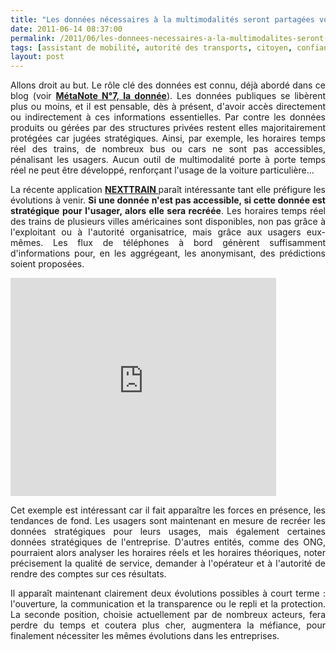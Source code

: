 ```yaml
---
title: "Les données nécessaires à la multimodalités seront partagées volontairement ou recréées par les usagers"
date: 2011-06-14 08:37:00
permalink: /2011/06/les-donnees-necessaires-a-la-multimodalites-seront-partagees-volontairement-ou-recreees-par-les-usag.html
tags: [assistant de mobilité, autorité des transports, citoyen, confiance, connectivité, donnée data, données réelles, multimodes, partage de données, Service de mobilité]
layout: post
---
```


<p style="text-align: justify;">Allons droit au but. Le rôle clé des données est connu, déjà abordé dans ce blog (voir <strong><a href="https://gabrielplassat.github.io/transportsdufutur/2010/09/metanote-tdf-7-la-donnee-enjeu-strategique-des-mobilites-multimodales-quelles-perspectives.html" target="_blank">MétaNote N°7, la donnée</a></strong>). Les données publiques se libèrent plus ou moins, et il est pensable, dès à présent, d'avoir accès directement ou indirectement à ces informations essentielles. Par contre les données produits ou gérées par des structures privées restent elles majoritairement protégées car jugées stratégiques. Ainsi, par exemple, les horaires temps réel des trains, de nombreux bus ou cars ne sont pas accessibles, pénalisant les usagers. Aucun outil de multimodalité porte à porte temps réel ne peut être développé, renforçant l'usage de la voiture particulière...</p> <p style="text-align: justify;">La récente application <strong><a href="http://www.matemate.com/nexttrain" target="_blank">NEXTTRAIN </a></strong>paraît intéressante tant elle préfigure les évolutions à venir. <strong>Si une donnée n'est pas accessible, si cette donnée est stratégique pour l'usager, alors elle sera recréée</strong>. Les horaires temps réel des trains de plusieurs villes américaines sont disponibles, non pas grâce à l'exploitant ou à l'autorité organisatrice, mais grâce aux usagers eux-mêmes. Les flux de téléphones à bord génèrent suffisamment d'informations pour, en les aggrégeant, les anonymisant, des prédictions soient proposées.</p> <p style="text-align: justify;"><iframe frameborder="0" height="349" src="http://www.youtube.com/embed/XrK_iS7XXr8" width="425"></iframe></p> <p style="text-align: justify;">Cet exemple est intéressant car il fait apparaître les forces en présence, les tendances de fond. Les usagers sont maintenant en mesure de recréer les données stratégiques pour leurs usages, mais également certaines données stratégiques de l'entreprise. D'autres entités, comme des ONG, pourraient alors analyser les horaires réels et les horaires théoriques, noter précisement la qualité de service, demander à l'opérateur et à l'autorité de rendre des comptes sur ces résultats.</p> <p style="text-align: justify;">Il apparaît maintenant clairement deux évolutions possibles à court terme : l'ouverture, la communication et la transparence ou le repli et la protection. La seconde position, choisie actuellement par de nombreux acteurs, fera perdre du temps et coutera plus cher, augmentera la méfiance, pour finalement nécessiter les mêmes évolutions dans les entreprises.</p>
